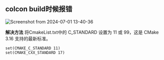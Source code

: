## colcon build时候报错

![Screenshot from 2024-07-01 13-40-36](https://github.com/countsp/autoware.universe/assets/102967883/3123646a-de91-4124-8844-cc128513afe0)

**解决方法**
将CmakeList.txt中的 C_STANDARD 设置为 11 或 99，这是 CMake 3.16 支持的最新标准。

```
set(CMAKE_C_STANDARD 11)
set(CMAKE_CXX_STANDARD 17)
```
